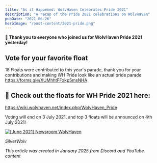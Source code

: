 ```yaml
---
title: "As it Happened: WolvHaven Celebrates Pride 2021"
description: "A recap of the Pride 2021 celebrations on WolvHaven"
pubDate: "2021-06-26"
heroImage: "/post-content/2021-pride.png"
---
```


**🌈 Thank you to everyone who joined us for WolvHaven Pride 2021 yesterday!**

## Vote for your favorite float
18 Floats were contributed to this year's parade, thank you for your contributions and making WH Pride look like an actual pride parade
https://forms.gle/XUMhhtFFxkp5msNHA

## 👀 Check out the floats for WH Pride 2021 here:
https://wiki.wolvhaven.net/index.php/WolvHaven_Pride

Voting will end on 3 July 2021, and top 3 floats will be announced on 4th July 2021!

[![[June 2021] Newsroom WolvHaven](/post-content/2021-pride-newsnet.png)](https://youtu.be/BfqR64Ctz60?t=202 "[June 2021] Newsroom WolvHaven")

*SilverWolv*

*This article was created in January 2025 from Discord and YouTube content*